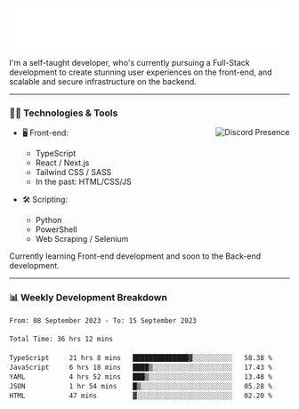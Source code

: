 <img src="assets/wave.svg" alt=":wave:" />

I'm a self-taught developer, who's currently pursuing a Full-Stack development to create stunning user experiences on the front-end, and scalable and secure infrastructure on the backend.

---

### 🧑‍💻 Technologies & Tools

<a href="https://discord.com/users/414304208649453568" target="_blank" rel="nofollow">
   <img src="https://lanyard-profile-readme.vercel.app/api/414304208649453568?idleMessage=Probably%20doing%20something%20else..." alt="Discord Presence" align="right">
</a>

- 🖥️ Front-end:

  - TypeScript
  - React / Next.js
  - Tailwind CSS / SASS
  - In the past: HTML/CSS/JS

- 🛠 Scripting:

  - Python
  - PowerShell
  - Web Scraping / Selenium

Currently learning Front-end development and soon to the Back-end development.

---

### 📊 Weekly Development Breakdown

<!-- ![ccrsxx's GitHub Stats](https://github-readme-stats.vercel.app/api?username=ccrsxx&count_private=true&theme=tokyonight) -->
<!-- ![ccrsxx's Top Langs](https://github-readme-stats.vercel.app/api/top-langs/?username=ccrsxx&hide=lua,java,html&theme=tokyonight) -->

<!--START_SECTION:waka-->

```txt
From: 08 September 2023 - To: 15 September 2023

Total Time: 36 hrs 12 mins

TypeScript     21 hrs 8 mins   ██████████████▓░░░░░░░░░░   58.38 %
JavaScript     6 hrs 18 mins   ████▒░░░░░░░░░░░░░░░░░░░░   17.43 %
YAML           4 hrs 52 mins   ███▒░░░░░░░░░░░░░░░░░░░░░   13.48 %
JSON           1 hr 54 mins    █▒░░░░░░░░░░░░░░░░░░░░░░░   05.28 %
HTML           47 mins         ▓░░░░░░░░░░░░░░░░░░░░░░░░   02.20 %
```

<!--END_SECTION:waka-->
